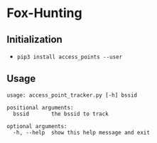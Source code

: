 # Fox-Hunting

## Initialization
* `pip3 install access_points --user`


## Usage
```
usage: access_point_tracker.py [-h] bssid

positional arguments:
  bssid       the bssid to track

optional arguments:
  -h, --help  show this help message and exit
```